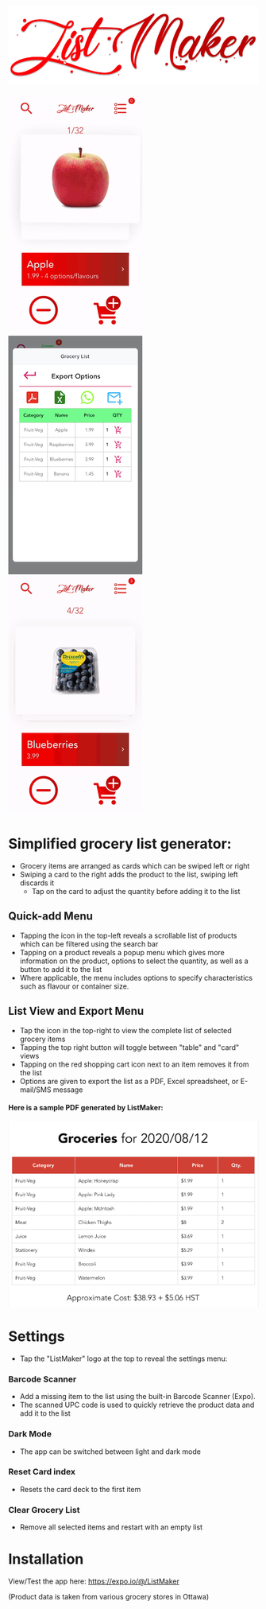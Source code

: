 ![](Logo.png) 
----------------------------------

![](v4.gif) ![](listedit.jpeg) ![](darkmode.gif)

# Simplified grocery list generator:
 - Grocery items are arranged as cards which can be swiped left or right
 - Swiping a card to the right adds the product to the list, swiping left discards it
    - Tap on the card to adjust the quantity before adding it to the list
## Quick-add Menu
 - Tapping the icon in the top-left reveals a scrollable list of products which can be filtered using the search bar
 - Tapping on a product reveals a popup menu which gives more information on the product, options to select the quantity, as well as a button to add it to the list
 - Where applicable, the menu includes options to specify characteristics such as flavour or container size.
## List View and Export Menu
 - Tap the icon in the top-right to view the complete list of selected grocery items
 - Tapping the top right button will toggle between "table" and "card" views
 - Tapping on the red shopping cart icon next to an item removes it from the list
 - Options are given to export the list as a PDF, Excel spreadsheet, or E-mail/SMS message
 
 #### Here is a sample PDF generated by ListMaker:
 ![](PDFExample.png)
 
 # Settings
 - Tap the "ListMaker" logo at the top to reveal the settings menu:
 ### Barcode Scanner
 - Add a missing item to the list using the built-in Barcode Scanner (Expo).
 - The scanned UPC code is used to quickly retrieve the product data and add it to the list
 ### Dark Mode
  - The app can be switched between light and dark mode
 ### Reset Card index
 - Resets the card deck to the first item
 ### Clear Grocery List
 - Remove all selected items and restart with an empty list
 # Installation
 View/Test the app here: https://expo.io/@/ListMaker
    
  (Product data is taken from various grocery stores in Ottawa)
